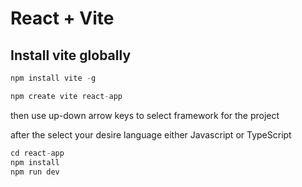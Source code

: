 # React + Vite

## Install vite globally
```javascript
npm install vite -g
```

```javascript
npm create vite react-app
```

then use up-down arrow keys to select framework for the project

after the select your desire language either Javascript or TypeScript


```javascript
cd react-app
npm install
npm run dev
```

